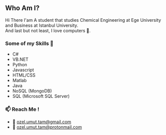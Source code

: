 ## Who Am I?
  Hi There I'am A student that studies Chemical Engineering at Ege University and Business at Istanbul University. <br/> And last but not least, I love computers 💞.
### Some of my Skills 🌟
  - C#
  - VB.NET
  - Python
  - Javascript
  - HTML/CSS
  - Matlab
  - Java
  - NoSQL (MongoDB)
  - SQL (Microsoft SQL Server)
### 📫 Reach Me !
  - 📧 ozel.umut.tam@gmail.com
  - 📧 ozel.umut.tam@protonmail.com

<!--
**OzelTam/OzelTam** is a ✨ _special_ ✨ repository because its `README.md` (this file) appears on your GitHub profile.

Here are some ideas to get you started:

- 🔭 I’m currently working on ...
- 🌱 I’m currently learning ...
- 👯 I’m looking to collaborate on ...
- 🤔 I’m looking for help with ...
- 💬 Ask me about ...
- 📫 How to reach me: ...
- 😄 Pronouns: ...
- ⚡ Fun fact: ...
-->
